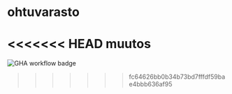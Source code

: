 # ohtuvarasto
<<<<<<< HEAD
muutos
=======
![GHA workflow badge](https://github.com/tyyny/ohtuvarasto/workflows/CI/badge.svg)
>>>>>>> fc64626bb0b34b73bd7fffdf59bae4bbb636af95
